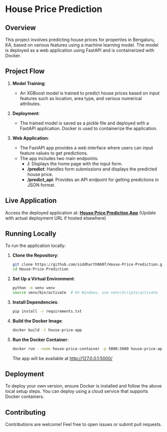 # House Price Prediction

## Overview

This project involves predicting house prices for properties in Bengaluru, KA, based on various features using a machine learning model. The model is deployed as a web application using FastAPI and is containerized with Docker.

## Project Flow

1. **Model Training**: 
   - An XGBoost model is trained to predict house prices based on input features such as location, area type, and various numerical attributes.

2. **Deployment**: 
   - The trained model is saved as a pickle file and deployed with a FastAPI application. Docker is used to containerize the application.

3. **Web Application**: 
   - The FastAPI app provides a web interface where users can input feature values to get predictions.
   - The app includes two main endpoints:
     - **/**: Displays the home page with the input form.
     - **/predict**: Handles form submissions and displays the predicted house price.
     - **/predict_api**: Provides an API endpoint for getting predictions in JSON format.

## Live Application

Access the deployed application at: **[House Price Prediction App](http://127.0.0.1:5000/)** (Update with actual deployment URL if hosted elsewhere)

## Running Locally

To run the application locally:

1. **Clone the Repository**:

   ```bash
   git clone https://github.com/siddharth0607/House-Price-Prediction.git
   cd House-Price-Prediction

2. **Set Up a Virtual Environment**:

   ```bash
   python -m venv venv
   source venv/bin/activate  # On Windows, use venv\Scripts\activate

3. **Install Dependencies**:

   ```bash
   pip install -r requirements.txt

4. **Build the Docker Image**:

   ```bash
   docker build -t house-price-app

5. **Run the Docker Container**:

   ```bash
   docker run --name house-price-container -p 5000:5000 house-price-app
   ```
   The app will be available at http://127.0.0.1:5000/

## Deployment

   To deploy your own version, ensure Docker is installed and follow the above local setup 
   steps. You can deploy using a cloud service that supports Docker containers.

## Contributing

   Contributions are welcome! Feel free to open issues or submit pull requests.
